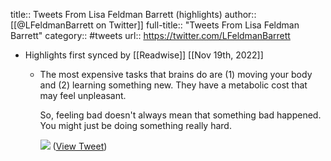 title:: Tweets From Lisa Feldman Barrett (highlights)
author:: [[@LFeldmanBarrett on Twitter]]
full-title:: "Tweets From Lisa Feldman Barrett"
category:: #tweets
url:: https://twitter.com/LFeldmanBarrett

- Highlights first synced by [[Readwise]] [[Nov 19th, 2022]]
	- The most expensive tasks that brains do are (1) moving your body and (2) learning something new. They have a metabolic cost that may feel unpleasant.
	  
	  So, feeling bad doesn't always mean that something bad happened. You might just be doing something really hard. 
	  
	  ![](https://pbs.twimg.com/media/FLXHJlaXEAE2ayR.jpg) ([View Tweet](https://twitter.com/LFeldmanBarrett/status/1492318891334414342))